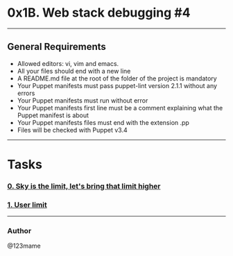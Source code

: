# 0x1B. Web stack debugging #4
---

## General Requirements
* Allowed editors: vi, vim and emacs.
* All your files should end with a new line
* A README.md file at the root of the folder of the project is mandatory
* Your Puppet manifests must pass puppet-lint version 2.1.1 without any errors
* Your Puppet manifests must run without error
* Your Puppet manifests first line must be a comment explaining what the Puppet manifest is about
* Your Puppet manifests files must end with the extension .pp
* Files will be checked with Puppet v3.4
---

# Tasks

### [0. Sky is the limit, let's bring that limit higher](./0-the_sky_is_the_limit_not.pp)

### [1. User limit](./1-user_limit.pp)

---

### Author
@123mame
